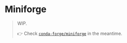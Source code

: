 # Miniforge

> WIP.
>
> 👉 Check [`conda-forge/miniforge`](https://github.com/conda-forge/miniforge) in the meantime.

